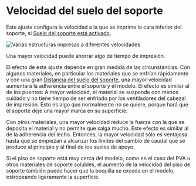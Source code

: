 Velocidad del suelo del soporte
====
Este ajuste configura la velocidad a la que se imprime la cara inferior del soporte, si [Suelo del soporte está activado](../soporte/support_bottom_enable.md).

![Varias estructuras impresas a diferentes velocidades](../images/speed_difference.png)

Una mayor velocidad puede ahorrar algo de tiempo de impresión.

El efecto de este ajuste depende en gran medida de las circunstancias. Con algunos materiales, en particular los materiales que se enfrían rápidamente y con una gran [Distancia del suelo del soporte](../support/support_bottom_distance.md), una mayor velocidad aumentará la adherencia entre el soporte y el modelo. El efecto es similar al de los puentes: A mayor velocidad, el material se suspende con menos cuidado y no tiene tiempo de ser enfriado por los ventiladores del cabezal de impresión. Esto es algo que normalmente no se quiere, porque hará que el soporte deje una mayor marca en su superficie.

Con otros materiales, una mayor velocidad reduce la fuerza con la que se deposita el material y no permite que salga mucho. Este efecto es similar al de la adherencia del lecho. Entonces, la mayor velocidad sólo es ventajosa hasta que se empiezan a alcanzar los límites del cambio de caudal que se produce al principio y al final de los suelos de apoyo.

Si el piso de soporte está muy cerca del modelo, como en el caso del PVA u otros materiales de soporte solubles, el aumento de la velocidad del piso de soporte también puede hacer que la boquilla se exceda en el modelo, estropeando ligeramente la superficie.